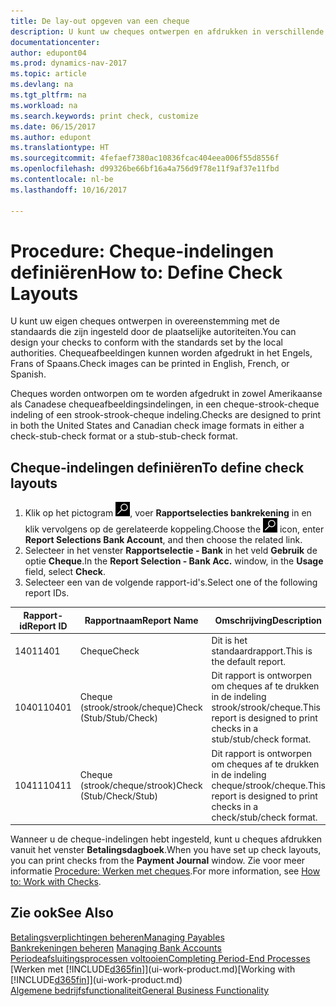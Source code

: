 ```yaml
---
title: De lay-out opgeven van een cheque
description: U kunt uw cheques ontwerpen en afdrukken in verschillende indelingen, om te voldoen aan standaards.
documentationcenter: 
author: edupont04
ms.prod: dynamics-nav-2017
ms.topic: article
ms.devlang: na
ms.tgt_pltfrm: na
ms.workload: na
ms.search.keywords: print check, customize
ms.date: 06/15/2017
ms.author: edupont
ms.translationtype: HT
ms.sourcegitcommit: 4fefaef7380ac10836fcac404eea006f55d8556f
ms.openlocfilehash: d99326be66bf16a4a756d9f78e11f9af37e11fbd
ms.contentlocale: nl-be
ms.lasthandoff: 10/16/2017

---
```

# <a name="how-to-define-check-layouts"></a><span data-ttu-id="ac621-103">Procedure: Cheque-indelingen definiëren</span><span class="sxs-lookup"><span data-stu-id="ac621-103">How to: Define Check Layouts</span></span>
<span data-ttu-id="ac621-104">U kunt uw eigen cheques ontwerpen in overeenstemming met de standaards die zijn ingesteld door de plaatselijke autoriteiten.</span><span class="sxs-lookup"><span data-stu-id="ac621-104">You can design your checks to conform with the standards set by the local authorities.</span></span> <span data-ttu-id="ac621-105">Chequeafbeeldingen kunnen worden afgedrukt in het Engels, Frans of Spaans.</span><span class="sxs-lookup"><span data-stu-id="ac621-105">Check images can be printed in English, French, or Spanish.</span></span>

<span data-ttu-id="ac621-106">Cheques worden ontworpen om te worden afgedrukt in zowel Amerikaanse als Canadese chequeafbeeldingsindelingen, in een cheque-strook-cheque indeling of een strook-strook-cheque indeling.</span><span class="sxs-lookup"><span data-stu-id="ac621-106">Checks are designed to print in both the United States and Canadian check image formats in either a check-stub-check format or a stub-stub-check format.</span></span>

## <a name="to-define-check-layouts"></a><span data-ttu-id="ac621-107">Cheque-indelingen definiëren</span><span class="sxs-lookup"><span data-stu-id="ac621-107">To define check layouts</span></span>
1. <span data-ttu-id="ac621-108">Klik op het pictogram ![Zoeken naar pagina of rapport](media/ui-search/search_small.png "Zoeken naar pagina of rapport"), voer **Rapportselecties bankrekening** in en klik vervolgens op de gerelateerde koppeling.</span><span class="sxs-lookup"><span data-stu-id="ac621-108">Choose the ![Search for Page or Report](media/ui-search/search_small.png "Search for Page or Report icon") icon, enter **Report Selections Bank Account**, and then choose the related link.</span></span>
2. <span data-ttu-id="ac621-109">Selecteer in het venster **Rapportselectie - Bank** in het veld **Gebruik** de optie **Cheque**.</span><span class="sxs-lookup"><span data-stu-id="ac621-109">In the **Report Selection - Bank Acc.** window, in the **Usage** field, select **Check**.</span></span>
3. <span data-ttu-id="ac621-110">Selecteer een van de volgende rapport-id's.</span><span class="sxs-lookup"><span data-stu-id="ac621-110">Select one of the following report IDs.</span></span>

| <span data-ttu-id="ac621-111">Rapport-id</span><span class="sxs-lookup"><span data-stu-id="ac621-111">Report ID</span></span> | <span data-ttu-id="ac621-112">Rapportnaam</span><span class="sxs-lookup"><span data-stu-id="ac621-112">Report Name</span></span> | <span data-ttu-id="ac621-113">Omschrijving</span><span class="sxs-lookup"><span data-stu-id="ac621-113">Description</span></span> |
| --- | --- | --- |
| <span data-ttu-id="ac621-114">1401</span><span class="sxs-lookup"><span data-stu-id="ac621-114">1401</span></span> |<span data-ttu-id="ac621-115">Cheque</span><span class="sxs-lookup"><span data-stu-id="ac621-115">Check</span></span> |<span data-ttu-id="ac621-116">Dit is het standaardrapport.</span><span class="sxs-lookup"><span data-stu-id="ac621-116">This is the default report.</span></span> |
| <span data-ttu-id="ac621-117">10401</span><span class="sxs-lookup"><span data-stu-id="ac621-117">10401</span></span> |<span data-ttu-id="ac621-118">Cheque (strook/strook/cheque)</span><span class="sxs-lookup"><span data-stu-id="ac621-118">Check (Stub/Stub/Check)</span></span> |<span data-ttu-id="ac621-119">Dit rapport is ontworpen om cheques af te drukken in de indeling strook/strook/cheque.</span><span class="sxs-lookup"><span data-stu-id="ac621-119">This report is designed to print checks in a stub/stub/check format.</span></span> |
| <span data-ttu-id="ac621-120">10411</span><span class="sxs-lookup"><span data-stu-id="ac621-120">10411</span></span> |<span data-ttu-id="ac621-121">Cheque (strook/cheque/strook)</span><span class="sxs-lookup"><span data-stu-id="ac621-121">Check (Stub/Check/Stub)</span></span> |<span data-ttu-id="ac621-122">Dit rapport is ontworpen om cheques af te drukken in de indeling cheque/strook/cheque.</span><span class="sxs-lookup"><span data-stu-id="ac621-122">This report is designed to print checks in a check/stub/check format.</span></span> |

<span data-ttu-id="ac621-123">Wanneer u de cheque-indelingen hebt ingesteld, kunt u cheques afdrukken vanuit het venster **Betalingsdagboek**.</span><span class="sxs-lookup"><span data-stu-id="ac621-123">When you have set up check layouts, you can print checks from the **Payment Journal** window.</span></span> <span data-ttu-id="ac621-124">Zie voor meer informatie [Procedure: Werken met cheques](payables-how-work-checks.md).</span><span class="sxs-lookup"><span data-stu-id="ac621-124">For more information, see [How to: Work with Checks](payables-how-work-checks.md).</span></span>

## <a name="see-also"></a><span data-ttu-id="ac621-125">Zie ook</span><span class="sxs-lookup"><span data-stu-id="ac621-125">See Also</span></span>
[<span data-ttu-id="ac621-126">Betalingsverplichtingen beheren</span><span class="sxs-lookup"><span data-stu-id="ac621-126">Managing Payables</span></span>](payables-manage-payables.md)  
<span data-ttu-id="ac621-127">[Bankrekeningen beheren](bank-manage-bank-accounts.md) </span><span class="sxs-lookup"><span data-stu-id="ac621-127">[Managing Bank Accounts](bank-manage-bank-accounts.md) </span></span>  
[<span data-ttu-id="ac621-128">Periodeafsluitingsprocessen voltooien</span><span class="sxs-lookup"><span data-stu-id="ac621-128">Completing Period-End Processes</span></span>](year-how-complete-period-end-processes.md)  
<span data-ttu-id="ac621-129">[Werken met [!INCLUDE[d365fin](includes/d365fin_md.md)]](ui-work-product.md)</span><span class="sxs-lookup"><span data-stu-id="ac621-129">[Working with [!INCLUDE[d365fin](includes/d365fin_md.md)]](ui-work-product.md)</span></span>  
[<span data-ttu-id="ac621-130">Algemene bedrijfsfunctionaliteit</span><span class="sxs-lookup"><span data-stu-id="ac621-130">General Business Functionality</span></span>](ui-across-business-areas.md)

